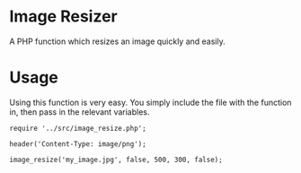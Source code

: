 Image Resizer
=============

A PHP function which resizes an image quickly and easily.

Usage
=====

Using this function is very easy. You simply include the file with the function in, then pass in the relevant variables.

    require '../src/image_resize.php';
    
    header('Content-Type: image/png');
    
    image_resize('my_image.jpg', false, 500, 300, false);
    

